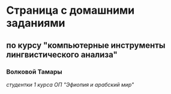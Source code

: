 # Страница с домашними заданиями 
## по курсу "компьютерные инструменты лингвистического анализа" 
### Волковой Тамары
*студентки 1 курса ОП "Эфиопия и арабский мир"*
